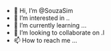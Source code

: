 - 👋 Hi, I’m @SouzaSim
- 👀 I’m interested in ..
- 🌱 I’m currently learning ...
- 💞️ I’m looking to collaborate on .l
- 📫 How to reach me ...

<!---
SouzaSim/SouzaSim is a ✨ special ✨ repository because its `README.md` (this file) appears on your GitHub profile.
You can click the Preview link to take a look at your changes.
--->
